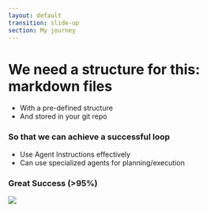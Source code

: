 ```yaml
---
layout: default
transition: slide-up
section: My journey
---
```


# We need a structure for this: markdown files

<v-clicks>

* With a pre-defined structure
* And stored in your git repo

</v-clicks>

<h3 v-click class=mt-10 mb-4>So that we can achieve a successful loop</h3>

<v-clicks >

* Use Agent Instructions effectively
* Can use specialized agents for planning/execution


</v-clicks>

<div v-click class="mt-8 flex justify-between">
    <div class="flex flex-col gap-10 w-120" >
        <card icon="😁" title="Result" variant="success">
            <h3>Great Success (>95%)</h3>
        </card>
    </div>
     <div>
        <img class="-mt-34" src="/journey.3.1.png">
     </div>
</div>
